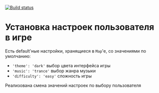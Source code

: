 [![Build status](https://ci.appveyor.com/api/projects/status/vd1vvp8pgiqcw2va?svg=true)](https://ci.appveyor.com/project/Go5710264/sitesettings)

# Установка настроек пользователя в игре

Есть default'ные настройки, хранящиеся в `Map`'е, со значениями по умолчанию:
* `'theme': 'dark'` выбор цвета интерфейса игры
* `'music': 'trance'` выбор жанра музыки  
* `'difficulty': 'easy'` сложность игры 

Реализована смена значений настроек по выбору пользователя
